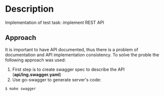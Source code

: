 # Description

Implementation of test task: implement REST API 

## Approach

It is important to have API documented, thus there is a problem of documentation and API implementation consistency. To solve the proble the following approach was used:
1. First step is to create swagger spec to describe the API (**api/ing.swagger.yaml**)
2. Use go-swagger to generate server's code:
```bash
$ make swagger
```
